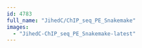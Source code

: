 ```yaml
---
id: 4783
full_name: "JihedC/ChIP_seq_PE_Snakemake"
images: 
  - "JihedC-ChIP_seq_PE_Snakemake-latest"
---
```

